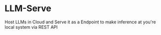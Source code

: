 # LLM-Serve
Host LLMs in Cloud and Serve it as a Endpoint to make inference at you're local system via REST API
